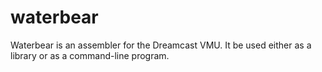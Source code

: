 
waterbear
======

Waterbear is an assembler for the Dreamcast VMU. It be used either as a library or as a command-line program.
